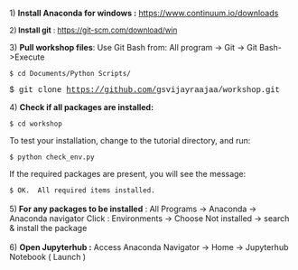 <p>1) <strong>Install Anaconda for windows :</strong>&nbsp;<a href="https://www.continuum.io/downloads">https://www.continuum.io/downloads</a></p>
<p><span style="font-size: 13px;">2)<strong> Install git</strong> :&nbsp;</span><a style="font-size: 13px;" href="https://git-scm.com/download/win">https://git-scm.com/download/win</a></p>
<p>3) <strong>Pull workshop files</strong>: Use Git Bash from: All program -&gt; Git -&gt; Git Bash-&gt;Execute
<p><span style="font-family: 'Courier New';"><code>$ cd Documents/Python Scripts/</span></p></code>
<p><span style="font-family: 'Courier New';">$ git clone </span><a href="https://github.com/"><span style="font-family: 'Courier New';">https://github.com/</span></a><span style="font-family: 'Courier New';">gsvijayraajaa/workshop.git</span></p>
<p>4) <strong>Check if all packages are installed:</strong>
<p><span style="font-family: 'Courier New';"><code>$ cd workshop</span></p></code>
<p>To test your installation, change to the tutorial directory, and run:</p>
<code>$ python check_env.py</code>
<p>If the required packages are present, you will see the message:</p>
<code>$ OK.  All required items installed.</code><br><br>
5)<strong> For any packages to be installed</strong> : All Programs -&gt; Anaconda -&gt; Anaconda navigator
Click : Environments -&gt; Choose Not installed -&gt; search &amp; install the package<br><br>
6) <strong>Open Jupyterhub :</strong> Access Anaconda Navigator -&gt; Home -&gt; Jupyterhub Notebook ( Launch )

